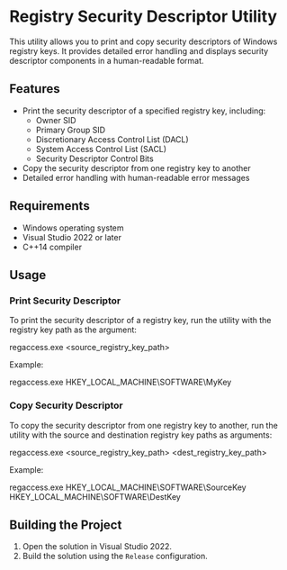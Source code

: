 # Registry Security Descriptor Utility

This utility allows you to print and copy security descriptors of Windows registry keys. It provides detailed error handling and displays security descriptor components in a human-readable format.

## Features

- Print the security descriptor of a specified registry key, including:
  - Owner SID
  - Primary Group SID
  - Discretionary Access Control List (DACL)
  - System Access Control List (SACL)
  - Security Descriptor Control Bits
- Copy the security descriptor from one registry key to another
- Detailed error handling with human-readable error messages

## Requirements

- Windows operating system
- Visual Studio 2022 or later
- C++14 compiler

## Usage

### Print Security Descriptor

To print the security descriptor of a registry key, run the utility with the registry key path as the argument:

regaccess.exe <source_registry_key_path>

Example:

regaccess.exe HKEY_LOCAL_MACHINE\SOFTWARE\MyKey

### Copy Security Descriptor

To copy the security descriptor from one registry key to another, run the utility with the source and destination registry key paths as arguments:

regaccess.exe <source_registry_key_path> <dest_registry_key_path>

Example:

regaccess.exe HKEY_LOCAL_MACHINE\SOFTWARE\SourceKey HKEY_LOCAL_MACHINE\SOFTWARE\DestKey

## Building the Project

1. Open the solution in Visual Studio 2022.
2. Build the solution using the `Release` configuration.
